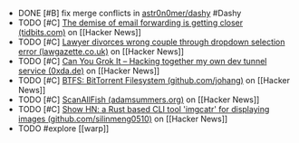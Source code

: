 - DONE [#B] fix merge conflicts in [astr0n0mer/dashy](https://github.com/astr0n0mer/dashy) #Dashy
- TODO [#C] [The demise of email forwarding is getting closer (tidbits.com)](https://news.ycombinator.com/item?id=40045069) on [[Hacker News]]
- TODO [#C] [Lawyer divorces wrong couple through dropdown selection error (lawgazette.co.uk)](https://news.ycombinator.com/item?id=40043949) on [[Hacker News]]
- TODO [#C] [Can You Grok It – Hacking together my own dev tunnel service (0xda.de)](https://news.ycombinator.com/item?id=40028494) on [[Hacker News]]
- TODO [#C] [BTFS: BitTorrent Filesystem (github.com/johang)](https://news.ycombinator.com/item?id=40047041) on [[Hacker News]]
- TODO [#C] [ScanAllFish (adamsummers.org)](https://news.ycombinator.com/item?id=40021458) on [[Hacker News]]
- TODO [#C] [Show HN: a Rust based CLI tool 'imgcatr' for displaying images (github.com/silinmeng0510)](https://news.ycombinator.com/item?id=40049623) on [[Hacker News]]
- TODO #explore [[warp]]